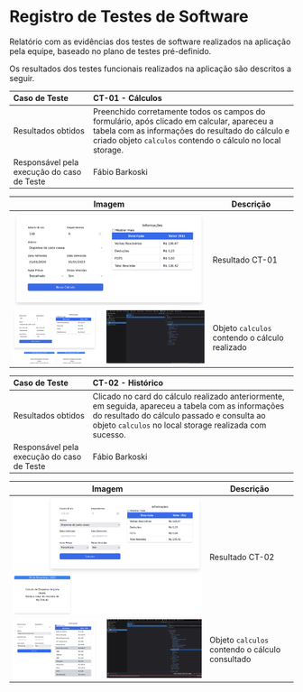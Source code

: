 # Registro de Testes de Software

Relatório com as evidências dos testes de software realizados na aplicação pela equipe, baseado no plano de testes pré-definido.

Os resultados dos testes funcionais realizados na aplicação são descritos a seguir.

|Caso de Teste    | CT-01 - Cálculos |
|:---|:---|
| Resultados obtidos | Preenchido corretamente todos os campos do formulário, após clicado em calcular, apareceu a tabela com as informações do resultado do cálculo e criado objeto `calculos` contendo o cálculo no local storage. |
| Responsável pela execução do caso de Teste | Fábio Barkoski |

|Imagem|Descrição|
|------|---------|
| ![captura de tela do ct-01](img/ct-01.png) | Resultado CT-01 |
| ![Alt text](img/ct-01-localstorage.png) | Objeto `calculos` contendo o cálculo realizado |

|Caso de Teste    | CT-02 - Histórico |
|:---|:---|
| Resultados obtidos | Clicado no card do cálculo realizado anteriormente, em seguida, apareceu a tabela com as informações do resultado do cálculo passado e consulta ao objeto `calculos` no local storage realizada com sucesso. |
| Responsável pela execução do caso de Teste | Fábio Barkoski |

|Imagem|Descrição|
|------|---------|
| ![captura de tela do ct-02](img/ct-02.png) | Resultado CT-02 |
| ![Alt text](img/ct-02-localstorage.png) | Objeto `calculos` contendo o cálculo consultado |